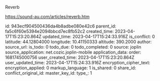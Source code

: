 Reverb

https://sound-au.com/articles/reverb.htm

id: 943ecf904500436da4b8adbe080e42c6
parent_id: fa5c6f60e5394e2094bbcd7ec8fb52c2
created_time: 2023-04-17T15:23:20.864Z
updated_time: 2023-04-17T15:24:33.916Z
is_conflict: 0
latitude: 44.12804000
longitude: 10.41150333
altitude: 390.2000
author: 
source_url: 
is_todo: 0
todo_due: 0
todo_completed: 0
source: joplin
source_application: net.cozic.joplin-mobile
application_data: 
order: 1681745000756
user_created_time: 2023-04-17T15:23:20.864Z
user_updated_time: 2023-04-17T15:24:33.916Z
encryption_cipher_text: 
encryption_applied: 0
markup_language: 1
is_shared: 0
share_id: 
conflict_original_id: 
master_key_id: 
type_: 1